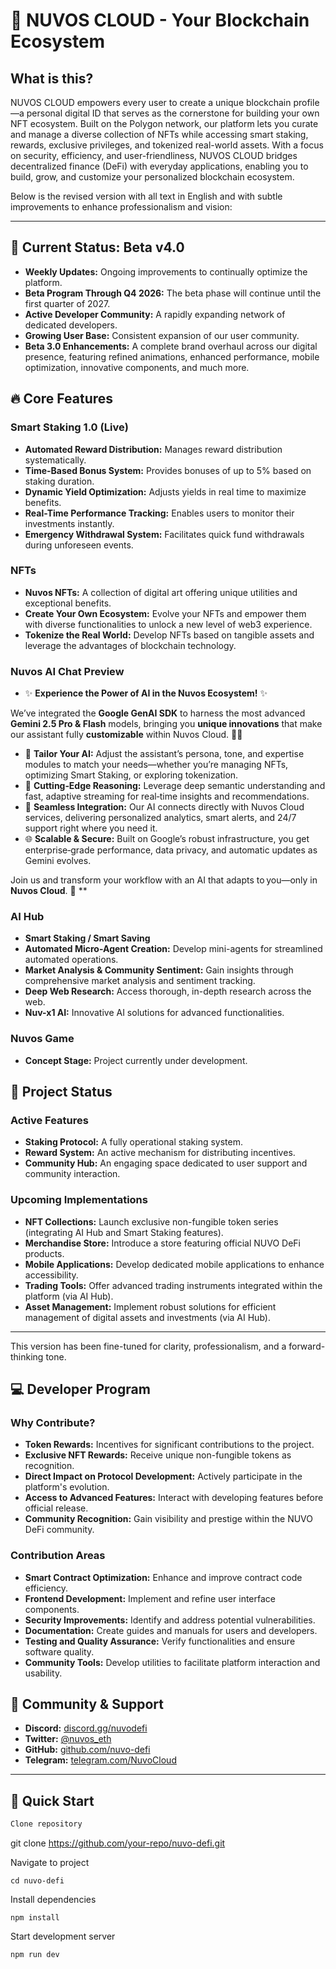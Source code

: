   # 🌟 NUVOS CLOUD - Your Blockchain Ecosystem

## What is this? 

NUVOS CLOUD empowers every user to create a unique blockchain profile—a personal digital ID that serves as the cornerstone for building your own NFT ecosystem. Built on the Polygon network, our platform lets you curate and manage a diverse collection of NFTs while accessing smart staking, rewards, exclusive privileges, and tokenized real-world assets. With a focus on security, efficiency, and user-friendliness, NUVOS CLOUD bridges decentralized finance (DeFi) with everyday applications, enabling you to build, grow, and customize your personalized blockchain ecosystem.

Below is the revised version with all text in English and with subtle improvements to enhance professionalism and vision:

---

## 🚀 Current Status: Beta v4.0

- **Weekly Updates:** Ongoing improvements to continually optimize the platform.
- **Beta Program Through Q4 2026:** The beta phase will continue until the first quarter of 2027.
- **Active Developer Community:** A rapidly expanding network of dedicated developers.
- **Growing User Base:** Consistent expansion of our user community.
- **Beta 3.0 Enhancements:** A complete brand overhaul across our digital presence, featuring refined animations, enhanced performance, mobile optimization, innovative components, and much more.

## 🔥 Core Features

### Smart Staking 1.0 (Live)

- **Automated Reward Distribution:** Manages reward distribution systematically.
- **Time-Based Bonus System:** Provides bonuses of up to 5% based on staking duration.
- **Dynamic Yield Optimization:** Adjusts yields in real time to maximize benefits.
- **Real-Time Performance Tracking:** Enables users to monitor their investments instantly.
- **Emergency Withdrawal System:** Facilitates quick fund withdrawals during unforeseen events.

### NFTs

- **Nuvos NFTs:** A collection of digital art offering unique utilities and exceptional benefits.
- **Create Your Own Ecosystem:** Evolve your NFTs and empower them with diverse functionalities to unlock a new level of web3 experience.
- **Tokenize the Real World:** Develop NFTs based on tangible assets and leverage the advantages of blockchain technology.

### Nuvos AI Chat Preview

- ✨ **Experience the Power of AI in the Nuvos Ecosystem!** ✨

We’ve integrated the **Google GenAI SDK** to harness the most advanced **Gemini 2.5 Pro & Flash** models, bringing you **unique innovations** that make our assistant fully **customizable** within Nuvos Cloud. 🤖💡

* 🎨 **Tailor Your AI:** Adjust the assistant’s persona, tone, and expertise modules to match your needs—whether you’re managing NFTs, optimizing Smart Staking, or exploring tokenization.
* 🚀 **Cutting‑Edge Reasoning:** Leverage deep semantic understanding and fast, adaptive streaming for real‑time insights and recommendations.
* 🔧 **Seamless Integration:** Our AI connects directly with Nuvos Cloud services, delivering personalized analytics, smart alerts, and 24/7 support right where you need it.
* 🌐 **Scalable & Secure:** Built on Google’s robust infrastructure, you get enterprise‑grade performance, data privacy, and automatic updates as Gemini evolves.

Join us and transform your workflow with an AI that adapts to you—only in **Nuvos Cloud**. 💜
 **

### AI Hub

- **Smart Staking / Smart Saving**
- **Automated Micro-Agent Creation:** Develop mini-agents for streamlined automated operations.
- **Market Analysis & Community Sentiment:** Gain insights through comprehensive market analysis and sentiment tracking.
- **Deep Web Research:** Access thorough, in-depth research across the web.
- **Nuv-x1 AI:** Innovative AI solutions for advanced functionalities.

### Nuvos Game

- **Concept Stage:** Project currently under development.

## 🚀 Project Status

### Active Features

- **Staking Protocol:** A fully operational staking system.
- **Reward System:** An active mechanism for distributing incentives.
- **Community Hub:** An engaging space dedicated to user support and community interaction.

### Upcoming Implementations

- **NFT Collections:** Launch exclusive non-fungible token series (integrating AI Hub and Smart Staking features).
- **Merchandise Store:** Introduce a store featuring official NUVO DeFi products.
- **Mobile Applications:** Develop dedicated mobile applications to enhance accessibility.
- **Trading Tools:** Offer advanced trading instruments integrated within the platform (via AI Hub).
- **Asset Management:** Implement robust solutions for efficient management of digital assets and investments (via AI Hub).

---

This version has been fine-tuned for clarity, professionalism, and a forward-thinking tone.


## 💻 Developer Program

### Why Contribute?

- **Token Rewards:** Incentives for significant contributions to the project.
- **Exclusive NFT Rewards:** Receive unique non-fungible tokens as recognition.
- **Direct Impact on Protocol Development:** Actively participate in the platform's evolution.
- **Access to Advanced Features:** Interact with developing features before official release.
- **Community Recognition:** Gain visibility and prestige within the NUVO DeFi community.

### Contribution Areas

- **Smart Contract Optimization:** Enhance and improve contract code efficiency.
- **Frontend Development:** Implement and refine user interface components.
- **Security Improvements:** Identify and address potential vulnerabilities.
- **Documentation:** Create guides and manuals for users and developers.
- **Testing and Quality Assurance:** Verify functionalities and ensure software quality.
- **Community Tools:** Develop utilities to facilitate platform interaction and usability.

## 🤝 Community & Support

- **Discord:** [discord.gg/nuvodefi](https://discord.gg/ee5uZXej)
- **Twitter:** [@nuvos_eth](https://x.com/nuvos_eth)
- **GitHub:** [github.com/nuvo-defi](https://github.com/nuvo-defi)
- **Telegram:**  [telegram.com/NuvoCloud](https://t.me/nuvoNFT)

---

## 🚀 Quick Start

```bash
Clone repository
```
git clone https://github.com/your-repo/nuvo-defi.git

Navigate to project

```
cd nuvo-defi
```

Install dependencies
```
npm install
```

Start development server
```
npm run dev
```

